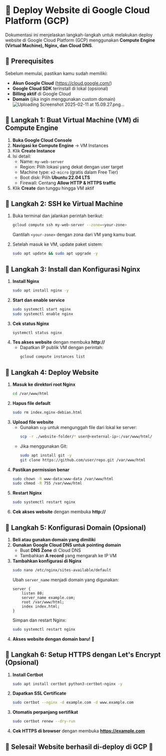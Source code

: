 # 🚀 Deploy Website di Google Cloud Platform (GCP)

Dokumentasi ini menjelaskan langkah-langkah untuk melakukan deploy website di Google Cloud Platform (GCP) menggunakan **Compute Engine (Virtual Machine), Nginx, dan Cloud DNS**.

## 📌 Prerequisites
Sebelum memulai, pastikan kamu sudah memiliki:
- **Akun Google Cloud** (https://cloud.google.com/)
- **Google Cloud SDK** terinstall di lokal (opsional)
- **Billing aktif** di Google Cloud
- **Domain** (jika ingin menggunakan custom domain)
  ![Uploading Screenshot 2025-02-11 at 15.09.27.png…]()


## 📌 Langkah 1: Buat Virtual Machine (VM) di Compute Engine
1. **Buka Google Cloud Console**
2. **Navigasi ke Compute Engine** → VM Instances
3. Klik **Create Instance**
4. Isi detail:
   - Name: `my-web-server`
   - Region: Pilih lokasi yang dekat dengan user target
   - Machine type: `e2-micro` (gratis dalam Free Tier)
   - Boot disk: Pilih **Ubuntu 22.04 LTS**
   - Firewall: Centang **Allow HTTP & HTTPS traffic**
5. Klik **Create** dan tunggu hingga VM aktif

## 📌 Langkah 2: SSH ke Virtual Machine
1. Buka terminal dan jalankan perintah berikut:
   ```bash
   gcloud compute ssh my-web-server --zone=<your-zone>
   ```
   Gantilah `<your-zone>` dengan zona dari VM yang kamu buat.

2. Setelah masuk ke VM, update paket sistem:
   ```bash
   sudo apt update && sudo apt upgrade -y
   ```

## 📌 Langkah 3: Install dan Konfigurasi Nginx
1. **Install Nginx**
   ```bash
   sudo apt install nginx -y
   ```
2. **Start dan enable service**
   ```bash
   sudo systemctl start nginx
   sudo systemctl enable nginx
   ```
3. **Cek status Nginx**
   ```bash
   systemctl status nginx
   ```
4. **Tes akses website** dengan membuka **http://<external-ip>**
   - Dapatkan IP publik VM dengan perintah:
     ```bash
     gcloud compute instances list
     ```

## 📌 Langkah 4: Deploy Website
1. **Masuk ke direktori root Nginx**
   ```bash
   cd /var/www/html
   ```
2. **Hapus file default**
   ```bash
   sudo rm index.nginx-debian.html
   ```
3. **Upload file website**
   - Gunakan `scp` untuk mengunggah file dari lokal ke server:
     ```bash
     scp -r ./website-folder/* user@<external-ip>:/var/www/html/
     ```
   - Jika menggunakan Git:
     ```bash
     sudo apt install git -y
     git clone https://github.com/user/repo.git /var/www/html
     ```
4. **Pastikan permission benar**
   ```bash
   sudo chown -R www-data:www-data /var/www/html
   sudo chmod -R 755 /var/www/html
   ```
5. **Restart Nginx**
   ```bash
   sudo systemctl restart nginx
   ```
6. **Cek akses website** dengan membuka **http://<external-ip>**

## 📌 Langkah 5: Konfigurasi Domain (Opsional)
1. **Beli atau gunakan domain yang dimiliki**
2. **Gunakan Google Cloud DNS untuk pointing domain**
   - Buat **DNS Zone** di Cloud DNS
   - Tambahkan **A record** yang mengarah ke IP VM
3. **Tambahkan konfigurasi di Nginx**
   ```bash
   sudo nano /etc/nginx/sites-available/default
   ```
   Ubah `server_name` menjadi domain yang digunakan:
   ```nginx
   server {
       listen 80;
       server_name example.com;
       root /var/www/html;
       index index.html;
   }
   ```
   Simpan dan restart Nginx:
   ```bash
   sudo systemctl restart nginx
   ```
4. **Akses website dengan domain baru!** 🎉

## 📌 Langkah 6: Setup HTTPS dengan Let's Encrypt (Opsional)
1. **Install Certbot**
   ```bash
   sudo apt install certbot python3-certbot-nginx -y
   ```
2. **Dapatkan SSL Certificate**
   ```bash
   sudo certbot --nginx -d example.com -d www.example.com
   ```
3. **Otomatis perpanjang sertifikat**
   ```bash
   sudo certbot renew --dry-run
   ```
4. **Cek HTTPS di browser** dengan membuka **https://example.com**

## 🎯 Selesai! Website berhasil di-deploy di GCP 🚀
